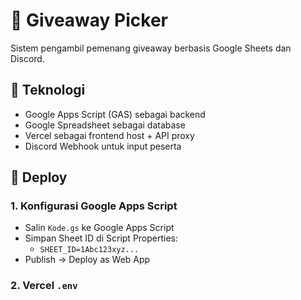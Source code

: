# 🎁 Giveaway Picker

Sistem pengambil pemenang giveaway berbasis Google Sheets dan Discord.

## 🔧 Teknologi
- Google Apps Script (GAS) sebagai backend
- Google Spreadsheet sebagai database
- Vercel sebagai frontend host + API proxy
- Discord Webhook untuk input peserta

## 🚀 Deploy

### 1. Konfigurasi Google Apps Script
- Salin `Kode.gs` ke Google Apps Script
- Simpan Sheet ID di Script Properties:
  - `SHEET_ID=1Abc123xyz...`
- Publish → Deploy as Web App

### 2. Vercel `.env`
